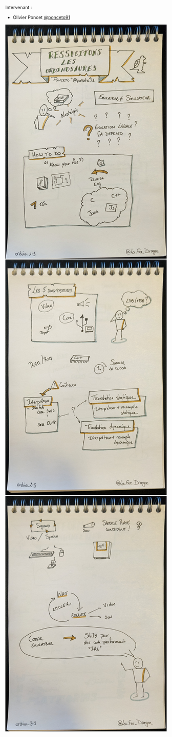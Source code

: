 Intervenant : 
- Olivier Poncet [@ponceto91](https://twitter.com/ponceto91)

![Sketchnote 1 sur 3](ordino_1-3.jpg)  
![Sketchnote 2 sur 3](ordino_2-3.jpg)  
![Sketchnote 3 sur 3](ordino_3-3.jpg)  